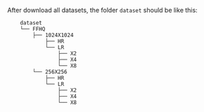 After download all datasets, the folder ```dataset``` should be like this:
```
    dataset    
    └── FFHQ
        ├── 1024X1024
            ├── HR
            └── LR
                ├── X2
                ├── X4
                └── X8
        └── 256X256
            ├── HR
            └── LR
                ├── X2
                ├── X4
                └── X8
    

```
